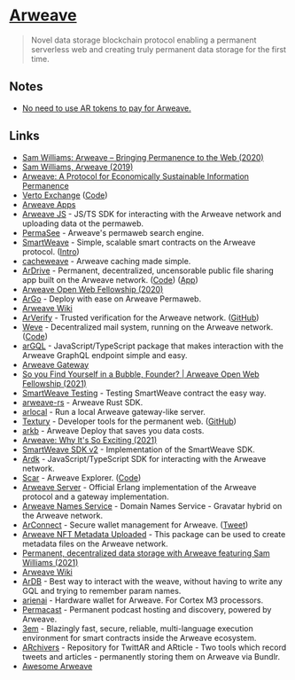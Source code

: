 # [Arweave](https://www.arweave.org/)

> Novel data storage blockchain protocol enabling a permanent serverless web and creating truly permanent data storage for the first time.

## Notes

- [No need to use AR tokens to pay for Arweave.](https://twitter.com/dabit3/status/1510213010979278849)

## Links

- [Sam Williams: Arweave – Bringing Permanence to the Web (2020)](https://overcast.fm/+RhzYXr_i4)
- [Sam Williams, Arweave (2019)](https://www.youtube.com/watch?v=2TJLYdc-Sq4)
- [Arweave: A Protocol for Economically Sustainable Information Permanence](https://www.arweave.org/yellow-paper.pdf)
- [Verto Exchange](https://verto.exchange/) ([Code](https://github.com/useverto/verto))
- [Arweave Apps](https://mtfvznw2pwxykoicvxpoe7ao5rp4nhaueueux2bbe4klxankdhra.arweave.net/ZMtcttp9r4U5Aq3e4nwO7F_GnBQlCUvoIScUu4GqGeI/)
- [Arweave JS](https://github.com/ArweaveTeam/arweave-js) - JS/TS SDK for interacting with the Arweave network and uploading data ot the permaweb.
- [PermaSee](https://permasee.com/) - Arweave's permaweb search engine.
- [SmartWeave](https://github.com/ArweaveTeam/SmartWeave) - Simple, scalable smart contracts on the Arweave protocol. ([Intro](https://arweave.medium.com/introducing-smartweave-building-smart-contracts-with-arweave-1fc85cb3b632))
- [cacheweave](https://github.com/johnletey/cacheweave) - Arweave caching made simple.
- [ArDrive](https://ardrive.io/) - Permanent, decentralized, uncensorable public file sharing app built on the Arweave network. ([Code](https://github.com/ardriveapp/ardrive-web)) ([App](https://app.ardrive.io/#/))
- [Arweave Open Web Fellowship (2020)](https://www.youtube.com/playlist?list=PL2nQaVnO6V_P5RsWGTghGH8i6YprL9a5L)
- [ArGo](https://argoapp.live/) - Deploy with ease on Arweave Permaweb.
- [Arweave Wiki](https://arweave.wiki/wiki/Main_Page)
- [ArVerify](https://arverify.org/) - Trusted verification for the Arweave network. ([GitHub](https://github.com/ArVerify))
- [Weve](https://weve.email/) - Decentralized mail system, running on the Arweave network. ([Code](https://github.com/anish-agnihotri/weve))
- [arGQL](https://github.com/johnletey/arGQL) - JavaScript/TypeScript package that makes interaction with the Arweave GraphQL endpoint simple and easy.
- [Arweave Gateway](https://github.com/ArweaveTeam/gateway)
- [So you Find Yourself in a Bubble, Founder? | Arweave Open Web Fellowship (2021)](https://www.youtube.com/watch?v=0YtiN3Qv9aM)
- [SmartWeave Testing](https://github.com/fabianriewe/SmartWeaveTesting) - Testing SmartWeave contract the easy way.
- [arweave-rs](https://github.com/nestdotland/arweave-rs) - Arweave Rust SDK.
- [arlocal](https://github.com/textury/arlocal) - Run a local Arweave gateway-like server.
- [Textury](https://textury.org/) - Developer tools for the permanent web. ([GitHub](https://github.com/textury))
- [arkb](https://github.com/textury/arkb) - Arweave Deploy that saves you data costs.
- [Arweave: Why It's So Exciting (2021)](https://www.youtube.com/watch?v=jKFhHL1geVw)
- [SmartWeave SDK v2](https://github.com/redstone-finance/redstone-smartweave) - Implementation of the SmartWeave SDK.
- [Ardk](https://github.com/textury/ardk) - JavaScript/TypeScript SDK for interacting with the Arweave network.
- [Scar](https://scar.vercel.app/#/) - Arweave Explorer. ([Code](https://github.com/renzholy/scar))
- [Arweave Server](https://github.com/ArweaveTeam/arweave) - Official Erlang implementation of the Arweave protocol and a gateway implementation.
- [Arweave Names Service](https://github.com/decentldotland/ANS) - Domain Names Service - Gravatar hybrid on the Arweave network.
- [ArConnect](https://arconnect.io/) - Secure wallet management for Arweave. ([Tweet](https://twitter.com/dabit3/status/1447258181730713608))
- [Arweave NFT Metadata Uploaded](https://github.com/thuglabs/arweave-image-uploader) - This package can be used to create metadata files on the Arweave network.
- [Permanent, decentralized data storage with Arweave featuring Sam Williams (2021)](https://www.youtube.com/watch?v=8wwXoj_Lqi8)
- [Arweave Wiki](https://arwiki.wiki/#/en/main)
- [ArDB](https://github.com/textury/ardb) - Best way to interact with the weave, without having to write any GQL and trying to remember param names.
- [arienai](https://github.com/littledivy/arienai) - Hardware wallet for Arweave. For Cortex M3 processors.
- [Permacast](https://github.com/xylophonez/permacast) - Permanent podcast hosting and discovery, powered by Arweave.
- [3em](https://github.com/three-em/3em) - Blazingly fast, secure, reliable, multi-language execution environment for smart contracts inside the Arweave ecosystem.
- [ARchivers](https://github.com/Bundlr-Network/ARchivers) - Repository for TwittAR and ARticle - Two tools which record tweets and articles - permanently storing them on Arweave via Bundlr.
- [Awesome Arweave](https://github.com/bitruss/awesome-arweave)